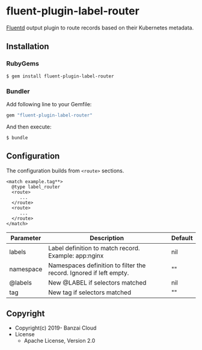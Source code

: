 # fluent-plugin-label-router

[Fluentd](https://fluentd.org/) output plugin to route records based on their Kubernetes metadata.

## Installation

### RubyGems

```
$ gem install fluent-plugin-label-router
```

### Bundler

Add following line to your Gemfile:

```ruby
gem "fluent-plugin-label-router"
```

And then execute:

```
$ bundle
```

## Configuration

The configuration builds from `<route>` sections.

```
<match example.tag**>
  @type label_router
  <route>
     ...
  </route>
  <route>
     ...
  </route>
</match>
```

| Parameter | Description | Default |
|-----------|-------------|---------|
| labels | Label definition to match record. Example: app:nginx  | nil |
| namespace | Namespaces definition to filter the record. Ignored if left empty. | "" |
| @labels | New @LABEL if selectors matched | nil |
| tag | New tag if selectors matched | "" |


## Copyright

* Copyright(c) 2019- Banzai Cloud
* License
  * Apache License, Version 2.0
